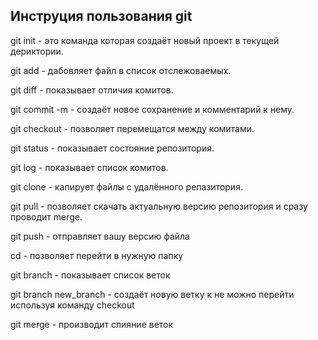 ## Инструция пользования git

git init - это команда которая создаёт новый проект в текущей дериктории.

git add - дабовляет файл в список отслежоваемых.

git diff - показывает отличия комитов.

git commit -m - создаёт новое сохранение и комментарий к нему.

git checkout - позволяет перемещатся между комитами.

git status - показывает состояние репозитория.

git log - показывает список комитов.

git clone - капирует файлы с удалённого репазитория. 

git pull - позволяет скачать актуальную версию репозитория и сразу проводит merge.

git push - отправляет вашу версию файла

cd <name> - позволяет перейти в нужную папку

git branch - показывает список веток

git branch new_branch - создаёт новую ветку к не можно перейти используя команду checkout

git merge - производит слияние веток